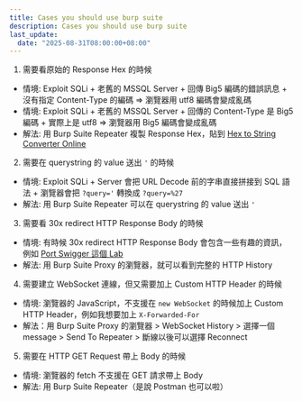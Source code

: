 ```yaml
---
title: Cases you should use burp suite
description: Cases you should use burp suite
last_update:
  date: "2025-08-31T08:00:00+08:00"
---
```


1. 需要看原始的 Response Hex 的時候

- 情境: Exploit SQLi + 老舊的 MSSQL Server + 回傳 Big5 編碼的錯誤訊息 + 沒有指定 Content-Type 的編碼 => 瀏覽器用 utf8 編碼會變成亂碼
- 情境: Exploit SQLi + 老舊的 MSSQL Server + 回傳的 Content-Type 是 Big5 編碼 + 實際上是 utf8 => 瀏覽器用 Big5 編碼會變成亂碼
- 解法: 用 Burp Suite Repeater 複製 Response Hex，貼到 [Hex to String Converter Online](https://www.hextostring.com/)

2. 需要在 querystring 的 value 送出 `'` 的時候

- 情境: Exploit SQLi + Server 會把 URL Decode 前的字串直接拼接到 SQL 語法 + 瀏覽器會把 `?query='` 轉換成 `?query=%27`
- 解法: 用 Burp Suite Repeater 可以在 querystring 的 value 送出 `'`

3. 需要看 30x redirect HTTP Response Body 的時候

- 情境: 有時候 30x redirect HTTP Response Body 會包含一些有趣的資訊，例如 [Port Swigger 這個 Lab](../port-swigger/access-control.md#lab-user-id-controlled-by-request-parameter-with-data-leakage-in-redirect)
- 解法: 用 Burp Suite Proxy 的瀏覽器，就可以看到完整的 HTTP History

4. 需要建立 WebSocket 連線，但又需要加上 Custom HTTP Header 的時候

- 情境: 瀏覽器的 JavaScript，不支援在 `new WebSocket` 的時候加上 Custom HTTP Header，例如我想要加上 `X-Forwarded-For`
- 解法：用 Burp Suite Proxy 的瀏覽器 > WebSocket History > 選擇一個 message > Send To Repeater > 斷線以後可以選擇 Reconnect

5. 需要在 HTTP GET Request 帶上 Body 的時候

- 情境: 瀏覽器的 fetch 不支援在 GET 請求帶上 Body
- 解法: 用 Burp Suite Repeater（是說 Postman 也可以啦）
